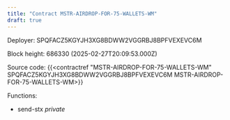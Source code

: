 ```yaml
---
title: "Contract MSTR-AIRDROP-FOR-75-WALLETS-WM"
draft: true
---
```

Deployer: SPQFACZ5KGYJH3XG8BDWW2VGGRBJ8BPFVEXEVC6M


 



Block height: 686330 (2025-02-27T20:09:53.000Z)

Source code: {{<contractref "MSTR-AIRDROP-FOR-75-WALLETS-WM" SPQFACZ5KGYJH3XG8BDWW2VGGRBJ8BPFVEXEVC6M MSTR-AIRDROP-FOR-75-WALLETS-WM>}}

Functions:

* send-stx _private_
